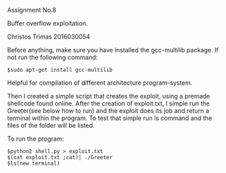 Assignment No.8

Buffer overflow exploitation.

Christos Trimas
2016030054

Before anything, make sure you have installed the gcc-multilib package. If not run the following command:
	
	$sudo apt-get install gcc-multilib

Helpful for compilation of different architecture program-system.

Then I created a simple script that creates the exploit, using a premade shellcode found online.
After the creation of exploit.txt, I simple run the Greeter(see below how to run) and the exploit does its job and return a terminal within the program. To test that simple run ls command and the files of the folder will be listed.

To run the program:

	$python2 shell.py > exploit.txt
	$(cat exploit.txt ;cat)| ./Greeter
	$ls(new terminal)
